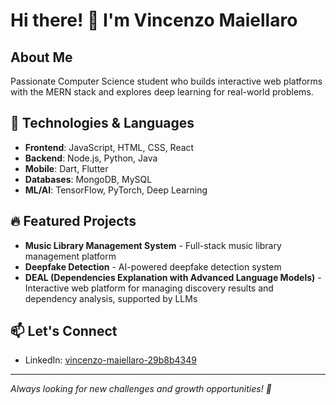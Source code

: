 # Hi there! 👋 I'm Vincenzo Maiellaro

## About Me
Passionate Computer Science student who builds interactive web platforms with the MERN stack and explores deep learning for real-world problems.

## 🚀 Technologies & Languages
- **Frontend**: JavaScript, HTML, CSS, React
- **Backend**: Node.js, Python, Java
- **Mobile**: Dart, Flutter
- **Databases**: MongoDB, MySQL
- **ML/AI**: TensorFlow, PyTorch, Deep Learning

## 🔥 Featured Projects
- **Music Library Management System** - Full-stack music library management platform
- **Deepfake Detection** - AI-powered deepfake detection system
- **DEAL (Dependencies Explanation with Advanced Language Models)** - Interactive web platform for managing discovery results and dependency analysis, supported by LLMs


## 📫 Let's Connect
- LinkedIn: [vincenzo-maiellaro-29b8b4349](https://linkedin.com/in/vincenzo-maiellaro-29b8b4349)

---
*Always looking for new challenges and growth opportunities! 🌱*
